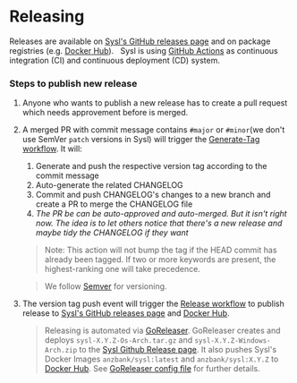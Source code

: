 Releasing
=========

Releases are available on [Sysl's GitHub releases page](https://github.com/anz-bank/sysl/releases) and on package registries (e.g. [Docker Hub](https://hub.docker.com/u/anzbank)).
&nbsp;
Sysl is using [GitHub Actions](https://help.github.com/en/actions/getting-started-with-github-actions/about-github-actions) as continuous integration (CI) and continuous deployment (CD) system.
&nbsp;

### Steps to publish new release
1. Anyone who wants to publish a new release has to create a pull request which needs approvement before is merged.
2. A merged PR with commit message contains `#major` or `#minor`(we don't use SemVer `patch` versions in Sysl) will trigger the [Generate-Tag workflow](https://github.com/anz-bank/sysl/blob/master/.github/workflows/generate-tag.yml). It will:
	1. Generate and push the respective version tag according to the commit message
	2. Auto-generate the related CHANGELOG
	3. Commit and push CHANGELOG's changes to a new branch and create a PR to merge the CHANGELOG file
	4. _The PR be can be auto-approved and auto-merged. But it isn't right now. The idea is to let others notice that there's a new release and maybe tidy the CHANGELOG if they want_
	> Note: This action will not bump the tag if the HEAD commit has already been tagged. If two or more keywords are present, the highest-ranking one will take precedence. 
	
	> We follow [Semver](https://semver.org/) for versioning.
3. The version tag push event will trigger the [Release workflow](https://github.com/anz-bank/sysl/blob/master/.github/workflows/release.yml) to publish release to [Sysl's GitHub releases page](https://github.com/anz-bank/sysl/releases) and [Docker Hub](https://hub.docker.com/r/anzbank/sysl).
	> Releasing is automated via [GoReleaser](https://goreleaser.com/). GoReleaser creates and deploys `sysl-X.Y.Z-Os-Arch.tar.gz` and `sysl-X.Y.Z-Windows-Arch.zip` to the [Sysl Github Release page](https://github.com/anz-bank/sysl/releases). It also pushes Sysl's Docker Images `anzbank/sysl:latest` and `anzbank/sysl:X.Y.Z` to [Docker Hub](https://hub.docker.com/r/anzbank/sysl). See [GoReleaser config file](https://github.com/anz-bank/sysl/blob/master/.github/workflows/.goreleaser.yml) for further details.
